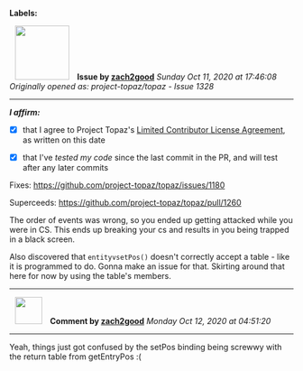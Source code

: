 **Labels:**



<a href="https://github.com/zach2good"><img src="https://avatars3.githubusercontent.com/u/1389729?v=4" width="96" height="96" hspace="10"></img></a> **Issue by [zach2good](https://github.com/zach2good)**
_Sunday Oct 11, 2020 at 17:46:08_
_Originally opened as: project-topaz/topaz - Issue 1328_

----

<!-- place 'x' mark between square [] brackets to affirm: -->
**_I affirm:_**
- [x] that I agree to Project Topaz's [Limited Contributor License Agreement](http://project-topaz.com/blob/release/CONTRIBUTOR_AGREEMENT.md), as written on this date
- [x] that I've _tested my code_ since the last commit in the PR, and will test after any later commits

Fixes: https://github.com/project-topaz/topaz/issues/1180
Superceeds: https://github.com/project-topaz/topaz/pull/1260

The order of events was wrong, so you ended up getting attacked while you were in CS. This ends up breaking your cs and results in you being trapped in a black screen.

Also discovered that `entityvsetPos()` doesn't correctly accept a table - like it is programmed to do. Gonna make an issue for that. Skirting around that here for now by using the table's members.


----
<a href="https://github.com/zach2good"><img src="https://avatars3.githubusercontent.com/u/1389729?v=4" width="48" height="48" hspace="10"></img></a> **Comment by [zach2good](https://github.com/zach2good)**
_Monday Oct 12, 2020 at 04:51:20_

----

Yeah, things just got confused by the setPos binding being screwwy with the return table from getEntryPos :(
